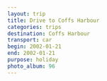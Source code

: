 ```yaml
---
layout: trip
title: Drive to Coffs Harbour
categories: trips
destination: Coffs Harbour
transport: car
begin: 2002-01-21
end: 2002-01-21
purpose: holiday
photo_album: 96
---
```

